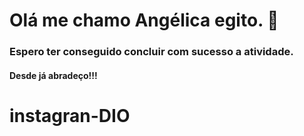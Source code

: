 # Olá me chamo Angélica egito. :white_flower:

### Espero ter  conseguido concluir com sucesso a atividade.

#### Desde já abradeço!!!







# instagran-DIO
